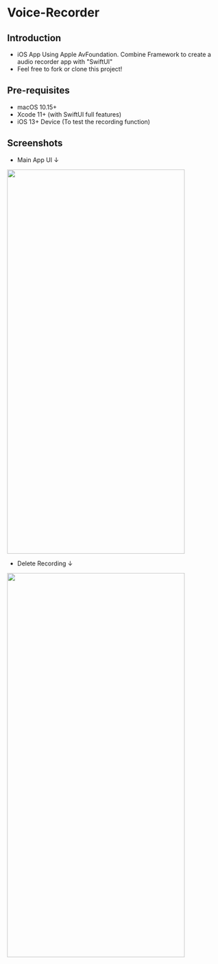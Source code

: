 # Voice-Recorder

Introduction
------------

- iOS App Using Apple AvFoundation. Combine Framework to create a audio recorder app with "SwiftUI"
- Feel free to fork or clone this project!

Pre-requisites
--------------

- macOS 10.15+
- Xcode 11+ (with SwiftUI full features)
- iOS 13+ Device (To test the recording function)

Screenshots
-------------

- Main App UI ↓
<img src="https://github.com/pinlunhuang/Voice-Recorder/blob/master/Screenshots/Main%20App%20UI.png" width="414" height="896" />

- Delete Recording ↓
<img src="https://github.com/pinlunhuang/Voice-Recorder/blob/master/Screenshots/Delete%20func.png" width="414" height="896" />
